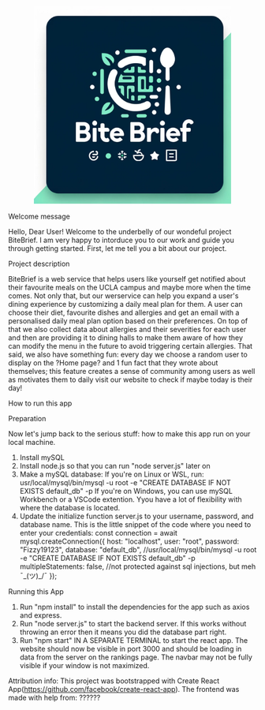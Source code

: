 <div align="center">
    <img src="https://github.com/Isaac-Shuman/bite_brief2/blob/main/bite_brief_logo.webp" width="400" height="auto">
</div>

Welcome message

Hello, Dear User! Welcome to the underbelly of our wondeful project BiteBrief. I am very happy to intorduce you to our work and guide you through getting started.
First, let me tell you a bit about our project.

Project description

BiteBrief is a web service that helps users like yourself get notified about their favourite meals on the UCLA campus and maybe more when the time comes. Not only that, but our werservice can help you expand a user's dining experience by customizing a daily meal plan for them. A user can choose their diet, favourite dishes and allergies and get an email with a personalised daily meal plan option based on their preferences. On top of that we also collect data about allergies and their severities for each user and then are providing it to dining halls to make them aware of how they can modify the menu in the future to avoid triggering certain allergies. That said, we also have something fun: every day we choose a random user to display on the ?Home page? and 1 fun fact that they wrote about themselves; this feature creates a sense of community among users as well as motivates them to daily visit our website to check if maybe today is their day!

How to run this app

Preparation

Now let's jump back to the serious stuff: how to make this app run on your local machine.
1. Install mySQL
2. Install node.js so that you can run "node server.js" later on
3. Make a mySQL database:
    If you're on Linux or WSL, run: usr/local/mysql/bin/mysql -u root -e "CREATE DATABASE IF 
    NOT EXISTS default_db" -p
    If you're on Windows, you can use mySQL Workbench or a VSCode extention.
    Yyou have a lot of flexibility with where the database is located.
4. Update the initialize function server.js to your username, password, and database name.
   This is the little snippet of the code where you need to enter your credentials:
   const connection = await mysql.createConnection({
    host: "localhost",
    user: "root",
    password: "Fizzy19123",
    database: "default_db", //usr/local/mysql/bin/mysql -u root -e "CREATE DATABASE IF NOT EXISTS default_db" -p
    multipleStatements: false, //not protected against sql injections, but meh ¯\_(ツ)_/¯
  });

Running this App

1. Run "npm install" to install the dependencies for the app such as axios and express.
2. Run "node server.js" to start the backend server. If this works without throwing an error then it means you did the database part right.
3. Run "npm start" IN A SEPARATE TERMINAL to start the react app. The website should now be visible in port 3000 and should be loading in data from the server on the rankings page.
The navbar may not be fully visible if your window is not maximized.



Attribution info:
    This project was bootstrapped with Create React App(https://github.com/facebook/create-react-app).
    The frontend was made with help from: ??????
